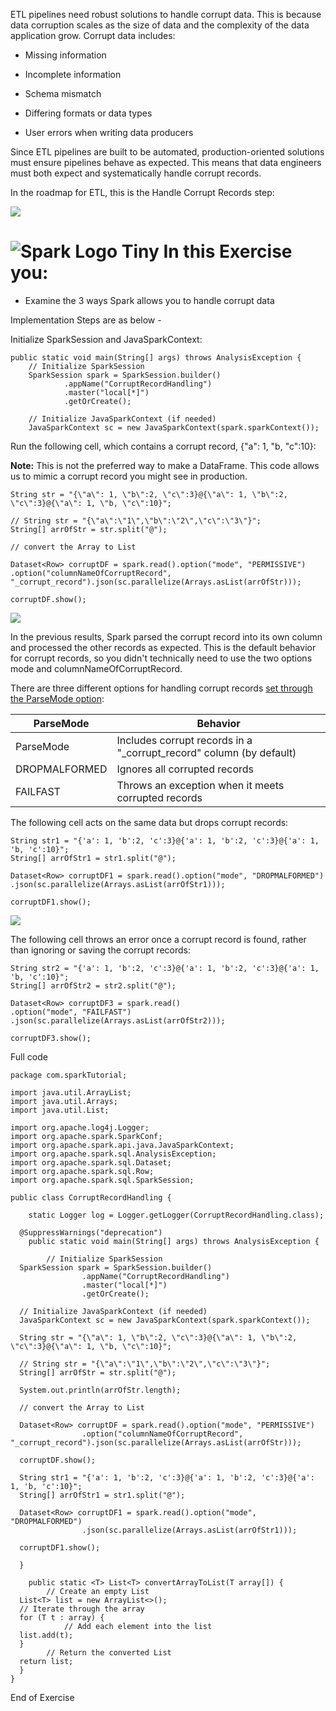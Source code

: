 ETL pipelines need robust solutions to handle corrupt data. This is because data corruption scales as the size of data and the complexity of the data application grow. Corrupt data includes:

-   Missing information
    
-   Incomplete information
    
-   Schema mismatch
    
-   Differing formats or data types
    
-   User errors when writing data producers
    

Since ETL pipelines are built to be automated, production-oriented solutions must ensure pipelines behave as expected. This means that data engineers must both expect and systematically handle corrupt records.

In the roadmap for ETL, this is the Handle Corrupt Records step: 

![](https://lh5.googleusercontent.com/HS1mS61hoeRvRAo7WtYLzUUfYQwptJLdQZICUm_Sn0JC7v7AmugfIrT7h5iojirMy9bba5GtMrX0h5QXf58RdaSfuOEv66Zt7-Hu82OWUtZfSIqPkCnc67tba8R0oZfMGokvJfLHy32mGyziBl2esw)

# ![Spark Logo Tiny](https://lh6.googleusercontent.com/id0_H3kTgy0eP-_JJV0oUtRY0vebI6Usb3tLix3-mBuvJu_ayRfE4H3_Dhpl1eg8EmeyC1XNATXg__W-JcONUz06C6qGI1P16Zz_ihBHLBc9Lm8fd3Ua3dIt6TFQ7SpgX6PBZjvhT0R_bRJ5yETNvQ) In this Exercise you:

-   Examine the 3 ways Spark allows you to handle corrupt data
    

Implementation Steps are as below -

Initialize SparkSession and JavaSparkContext:
```
public static void main(String[] args) throws AnalysisException {
    // Initialize SparkSession
    SparkSession spark = SparkSession.builder()
            .appName("CorruptRecordHandling")
            .master("local[*]")
            .getOrCreate();

    // Initialize JavaSparkContext (if needed)
    JavaSparkContext sc = new JavaSparkContext(spark.sparkContext());
```
  
Run the following cell, which contains a corrupt record, {"a": 1, "b, "c":10}:

**Note:** This is not the preferred way to make a DataFrame. This code allows us to mimic a corrupt record you might see in production.

```
String str = "{\"a\": 1, \"b\":2, \"c\":3}@{\"a\": 1, \"b\":2, \"c\":3}@{\"a\": 1, \"b, \"c\":10}";  
  
// String str = "{\"a\":\"1\",\"b\":\"2\",\"c\":\"3\"}";  
String[] arrOfStr = str.split("@");  
  
// convert the Array to List  
  
Dataset<Row> corruptDF = spark.read().option("mode", "PERMISSIVE")  
.option("columnNameOfCorruptRecord", "_corrupt_record").json(sc.parallelize(Arrays.asList(arrOfStr)));  
  
corruptDF.show();
```

![](https://lh5.googleusercontent.com/B5Si2X4IkztizRutc1qdS47rLhZMKjFCDmY3NP4-BJNASXa19fow0fpjjkaWUfR_Oj-B29s0RSM_msJMIq-A8vjJl3nLw-L4vb3p4hJuNcnInAbF6qTXGtHGNSVpQqQivbmFhrkVJuNw1p89Rownug)

In the previous results, Spark parsed the corrupt record into its own column and processed the other records as expected. This is the default behavior for corrupt records, so you didn't technically need to use the two options mode and columnNameOfCorruptRecord.

There are three different options for handling corrupt records [set through the ParseMode option](https://github.com/apache/spark/blob/master/sql/catalyst/src/main/scala/org/apache/spark/sql/catalyst/util/ParseMode.scala#L34):

| **ParseMode** | **Behavior** |
|--|--|
|ParseMode  | Includes corrupt records in a "_corrupt_record" column (by default) |
|DROPMALFORMED  | Ignores all corrupted records |
|FAILFAST  | Throws an exception when it meets corrupted records |

  

The following cell acts on the same data but drops corrupt records:

```
String str1 = "{'a': 1, 'b':2, 'c':3}@{'a': 1, 'b':2, 'c':3}@{'a': 1, 'b, 'c':10}";  
String[] arrOfStr1 = str1.split("@");  
  
Dataset<Row> corruptDF1 = spark.read().option("mode", "DROPMALFORMED")  
.json(sc.parallelize(Arrays.asList(arrOfStr1)));  
  
corruptDF1.show();
```

![](https://lh5.googleusercontent.com/5N6fDmd7MyH08Rzmr0OynCmpu7XzldipGXQNIv6yAoekK551JDqOuyi6Nd4uuE8gLeRAsi8qjrW-IjvdlOygeMhCrUh7yK9f8P3ktmaXzoUvpKrTXY9LRT9UUl_ZB1M6tlfFa30O47bDMezBdO5nXg)

The following cell throws an error once a corrupt record is found, rather than ignoring or saving the corrupt records:
```
String str2 = "{'a': 1, 'b':2, 'c':3}@{'a': 1, 'b':2, 'c':3}@{'a': 1, 'b, 'c':10}";  
String[] arrOfStr2 = str2.split("@");  
  
Dataset<Row> corruptDF3 = spark.read()  
.option("mode", "FAILFAST")  
.json(sc.parallelize(Arrays.asList(arrOfStr2)));  
  
corruptDF3.show();
```

Full code

```
package com.sparkTutorial;  
  
import java.util.ArrayList;  
import java.util.Arrays;  
import java.util.List;  
  
import org.apache.log4j.Logger;  
import org.apache.spark.SparkConf;  
import org.apache.spark.api.java.JavaSparkContext;  
import org.apache.spark.sql.AnalysisException;  
import org.apache.spark.sql.Dataset;  
import org.apache.spark.sql.Row;  
import org.apache.spark.sql.SparkSession;  
  
public class CorruptRecordHandling {  
  
    static Logger log = Logger.getLogger(CorruptRecordHandling.class);  
  
  @SuppressWarnings("deprecation")  
    public static void main(String[] args) throws AnalysisException {  
  
        // Initialize SparkSession  
  SparkSession spark = SparkSession.builder()  
                .appName("CorruptRecordHandling")  
                .master("local[*]")  
                .getOrCreate();  
  
  // Initialize JavaSparkContext (if needed)  
  JavaSparkContext sc = new JavaSparkContext(spark.sparkContext());  
  
  String str = "{\"a\": 1, \"b\":2, \"c\":3}@{\"a\": 1, \"b\":2, \"c\":3}@{\"a\": 1, \"b, \"c\":10}";  
  
  // String str = "{\"a\":\"1\",\"b\":\"2\",\"c\":\"3\"}";  
  String[] arrOfStr = str.split("@");  
  
  System.out.println(arrOfStr.length);  
  
  // convert the Array to List  
  
  Dataset<Row> corruptDF = spark.read().option("mode", "PERMISSIVE")  
                .option("columnNameOfCorruptRecord", "_corrupt_record").json(sc.parallelize(Arrays.asList(arrOfStr)));  
  
  corruptDF.show();  
  
  String str1 = "{'a': 1, 'b':2, 'c':3}@{'a': 1, 'b':2, 'c':3}@{'a': 1, 'b, 'c':10}";  
  String[] arrOfStr1 = str1.split("@");  
  
  Dataset<Row> corruptDF1 = spark.read().option("mode", "DROPMALFORMED")  
                .json(sc.parallelize(Arrays.asList(arrOfStr1)));  
  
  corruptDF1.show();  
  
  }  
  
    public static <T> List<T> convertArrayToList(T array[]) {  
        // Create an empty List  
  List<T> list = new ArrayList<>();  
  // Iterate through the array  
  for (T t : array) {  
            // Add each element into the list  
  list.add(t);  
  }  
        // Return the converted List  
  return list;  
  }  
}
```

End of Exercise